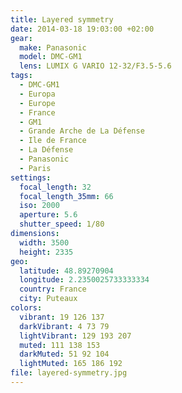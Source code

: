 ```yaml
---
title: Layered symmetry
date: 2014-03-18 19:03:00 +02:00
gear:
  make: Panasonic
  model: DMC-GM1
  lens: LUMIX G VARIO 12-32/F3.5-5.6
tags:
  - DMC-GM1
  - Europa
  - Europe
  - France
  - GM1
  - Grande Arche de La Défense
  - Ile de France
  - La Défense
  - Panasonic
  - Paris
settings:
  focal_length: 32
  focal_length_35mm: 66
  iso: 2000
  aperture: 5.6
  shutter_speed: 1/80
dimensions:
  width: 3500
  height: 2335
geo:
  latitude: 48.89270904
  longitude: 2.2350025733333334
  country: France
  city: Puteaux
colors:
  vibrant: 19 126 137
  darkVibrant: 4 73 79
  lightVibrant: 129 193 207
  muted: 111 138 153
  darkMuted: 51 92 104
  lightMuted: 165 186 192
file: layered-symmetry.jpg
---
```



